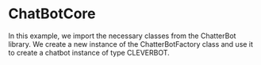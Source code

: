 # ChatBotCore
In this example, we import the necessary classes from the ChatterBot library. We create a new instance of the ChatterBotFactory class and use it to create a chatbot instance of type CLEVERBOT.
